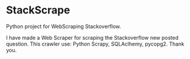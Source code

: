 # StackScrape
Python project for WebScraping Stackoverflow.

I have made a Web Scraper for scraping the Stackoverflow new posted question. This crawler use:
Python Scrapy, SQLAclhemy, pycopg2.
Thank you.
